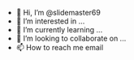 - 👋 Hi, I’m @slidemaster69
- 👀 I’m interested in ...
- 🌱 I’m currently learning ...
- 💞️ I’m looking to collaborate on ...
- 📫 How to reach me email

<!---
slidemaster69/slidemaster69 is a ✨ special ✨ repository because its `README.md` (this file) appears on your GitHub profile.
You can click the Preview link to take a look at your changes.
--->
